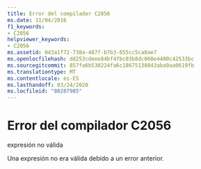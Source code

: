 ```yaml
---
title: Error del compilador C2056
ms.date: 11/04/2016
f1_keywords:
- C2056
helpviewer_keywords:
- C2056
ms.assetid: 043a1f72-738a-487f-b7b3-055cc5ca0ae7
ms.openlocfilehash: dd253cdeee84bf4fbc03b8dc060e4400c42533bc
ms.sourcegitcommit: 857fa6b530224fa6c18675138043aba9aa0619fb
ms.translationtype: MT
ms.contentlocale: es-ES
ms.lasthandoff: 03/24/2020
ms.locfileid: "80207985"
---
```

# <a name="compiler-error-c2056"></a>Error del compilador C2056

expresión no válida

Una expresión no era válida debido a un error anterior.
